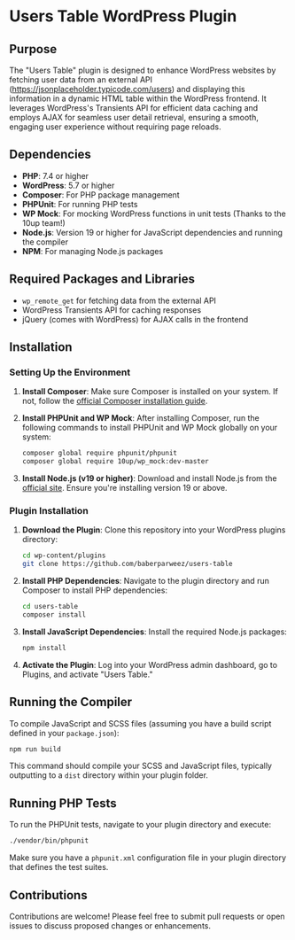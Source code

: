 # Users Table WordPress Plugin

## Purpose

The "Users Table" plugin is designed to enhance WordPress websites by fetching user data from an external API (https://jsonplaceholder.typicode.com/users) and displaying this information in a dynamic HTML table within the WordPress frontend. It leverages WordPress's Transients API for efficient data caching and employs AJAX for seamless user detail retrieval, ensuring a smooth, engaging user experience without requiring page reloads.

## Dependencies

-   **PHP**: 7.4 or higher
-   **WordPress**: 5.7 or higher
-   **Composer**: For PHP package management
-   **PHPUnit**: For running PHP tests
-   **WP Mock**: For mocking WordPress functions in unit tests (Thanks to the 10up team!)
-   **Node.js**: Version 19 or higher for JavaScript dependencies and running the compiler
-   **NPM**: For managing Node.js packages

## Required Packages and Libraries

-   `wp_remote_get` for fetching data from the external API
-   WordPress Transients API for caching responses
-   jQuery (comes with WordPress) for AJAX calls in the frontend

## Installation

### Setting Up the Environment

1. **Install Composer**: Make sure Composer is installed on your system. If not, follow the [official Composer installation guide](https://getcomposer.org/download/).

2. **Install PHPUnit and WP Mock**: After installing Composer, run the following commands to install PHPUnit and WP Mock globally on your system:

    ```bash
    composer global require phpunit/phpunit
    composer global require 10up/wp_mock:dev-master
    ```

3. **Install Node.js (v19 or higher)**: Download and install Node.js from the [official site](https://nodejs.org/). Ensure you're installing version 19 or above.

### Plugin Installation

1. **Download the Plugin**: Clone this repository into your WordPress plugins directory:

    ```bash
    cd wp-content/plugins
    git clone https://github.com/baberparweez/users-table
    ```

2. **Install PHP Dependencies**: Navigate to the plugin directory and run Composer to install PHP dependencies:

    ```bash
    cd users-table
    composer install
    ```

3. **Install JavaScript Dependencies**: Install the required Node.js packages:

    ```bash
    npm install
    ```

4. **Activate the Plugin**: Log into your WordPress admin dashboard, go to Plugins, and activate "Users Table."

## Running the Compiler

To compile JavaScript and SCSS files (assuming you have a build script defined in your `package.json`):

```bash
npm run build
```

This command should compile your SCSS and JavaScript files, typically outputting to a `dist` directory within your plugin folder.

## Running PHP Tests

To run the PHPUnit tests, navigate to your plugin directory and execute:

```bash
./vendor/bin/phpunit
```

Make sure you have a `phpunit.xml` configuration file in your plugin directory that defines the test suites.

## Contributions

Contributions are welcome! Please feel free to submit pull requests or open issues to discuss proposed changes or enhancements.
